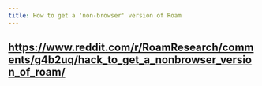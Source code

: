 ```yaml
---
title: How to get a 'non-browser' version of Roam
---
```


## https://www.reddit.com/r/RoamResearch/comments/g4b2uq/hack_to_get_a_nonbrowser_version_of_roam/
